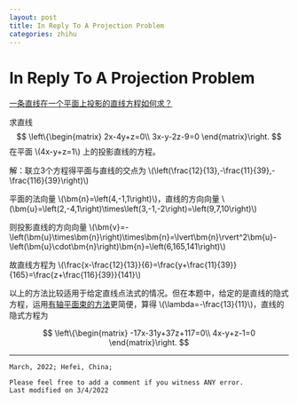 ```yaml
---
layout: post
title: In Reply To A Projection Problem
categories: zhihu
---
```


# In Reply To A Projection Problem

[一条直线在一个平面上投影的直线方程如何求？](https://www.zhihu.com/question/54139298/answer/2372811421)

求直线
$$
\left\{\begin{matrix}
2x-4y+z=0\\
3x-y-2z-9=0
\end{matrix}\right.
$$
在平面 \\(4x-y+z=1\\) 上的投影直线的方程。

解：联立3个方程得平面与直线的交点为 \\(\left(\frac{12}{13},-\frac{11}{39},-\frac{116}{39}\right)\\)

平面的法向量 \\(\bm{n}=\left(4,-1,1\right)\\)，直线的方向向量 \\(\bm{u}=\left(2,-4,1\right)\times\left(3,-1,-2\right)=\left(9,7,10\right)\\)

则投影直线的方向向量 \\(\bm{v}=-\left(\bm{u}\times\bm{n}\right)\times\bm{n}=\lvert\bm{n}\rvert^2\bm{u}-\left(\bm{u}\cdot\bm{n}\right)\bm{n}=\left(6,165,141\right)\\)

故直线方程为 \\(\frac{x-\frac{12}{13}}{6}=\frac{y+\frac{11}{39}}{165}=\frac{z+\frac{116}{39}}{141}\\)

以上的方法比较适用于给定直线点法式的情况。但在本题中，给定的是直线的隐式方程，运用[有轴平面束的方法](https://www.zhihu.com/question/54139298/answer/1141428282)更简便，算得 \\(\lambda=-\frac{13}{11}\\)，直线的隐式方程为

$$
\left\{\begin{matrix}
-17x-31y+37z+117=0\\
4x-y+z-1=0
\end{matrix}\right.
$$

---

```text
March, 2022; Hefei, China;

Please feel free to add a comment if you witness ANY error.
Last modified on 3/4/2022
```
